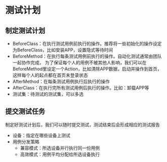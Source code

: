 # 测试计划

## 制定测试计划
* BeforeClass：在执行测试用例前执行的操作。推荐将一些初始化的操作设定为BeforeClass，比如安装APP，设置隐式等待时间
* BeforeMethod：在执行每条测试用例前执行的操作。自动化测试通常由团队一起协作完成，
为了保证每个人的用例不被其他人影响，我们可以在BeforeMethod里设定一个Action，比如清除APP数据，启动并操作到首页，这样每个人的起点都在首页未登录状态
* AfterMethod：在每条测试用例执行后执行的操作
* AfterClass：在执行完所有测试用例后执行的操作。比如：卸载APP等
* 测试集：待测试的测试集，可以多选

## 提交测试任务
制定好测试计划后，我们可以随时提交测试，测试结束后会形成相应的测试报告
* 设备：指定在哪些设备上测试
* 用例分发策略
  * 兼容模式：所选设备并行执行同一份用例
  * 高效模式：用例平均分配给所选设备执行